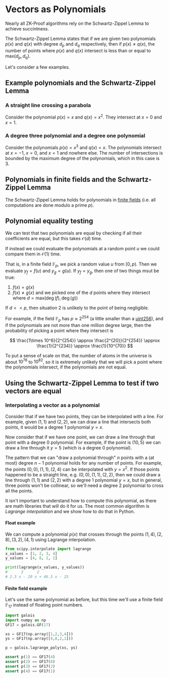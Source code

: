 # Vectors as Polynomials

Nearly all ZK-Proof algorithms rely on the Schwartz-Zippel Lemma to achieve succintness.

The Schwartz-Zippel Lemma states that if we are given two polynomials $p(x)$ and $q(x)$ with degree $d_p$ and $d_q$ respectively, then if $p(x) \neq q(x)$, the number of points where $p(x)$ and $q(x)$ intersect is less than or equal to $\mathsf{max}(d_p, d_q)$.

Let's consider a few examples.

## Example polynomials and the Schwartz-Zippel Lemma
### A straight line crossing a parabola

Consider the polynomial $p(x) = x$ and $q(x) = x^2$. They intersect at $x = 0$ and $x = 1$.

### A degree three polynomial and a degree one polynomial

Consider the polynomials $p(x) = x^3$ and $q(x) = x$. The polynomials intersect at $x = -1$, $x = 0$, and $x = 1$ and nowhere else. The number of intersections is bounded by the maximum degree of the polynomials, which in this case is 3.

## Polynomials in finite fields and the Schwartz-Zippel Lemma
The Schwartz-Zippel Lemma holds for polynomials in [finite fields](https://www.rareskills.io/post/finite-fields) (i.e. all computations are done modulo a prime $p$).

## Polynomial equality testing
We can test that two polynomials are equal by checking if all their coefficients are equal, but this takes $\mathcal{O}(d)$ time.

If instead we could evaluate the polynomials at a random point $u$ we could compare them in $\mathcal{O}(1)$ time.

That is, in a finite field $\mathbb{F}_{p}$, we pick a random value $u$ from $[0,p)$. Then we evaluate $y_f=f(u)$ and $y_g=g(u)$. If $y_f = y_g$, then one of two things msut be true:

1. $f(x) = g(x)$
2. $f(x) \neq g(x)$ and we picked one of the $d$ points where they intersect where $d = \mathsf{max}(\deg(f), \deg(g))$

If $d << p$, then situation 2 is unlikely to the point of being negligible.

For example, if the field $\mathbb{F}_{p}$ has $p \approx 2^{254}$ (a little smaller than a [uint256](https://www.rareskills.io/post/uint-max-value-solidity)), and if the polynomials are not more than one million degree large, then the probability of picking a point where they intersect is

$$
\frac{1\times 10^6}{2^{254}} \approx \frac{2^{20}}{2^{254}} \approx \frac{1}{2^{234}} \approx \frac{1}{10^{70}}
$$

To put a sense of scale on that, the number of atoms in the universe is about $10^{78}$ to $10^{82}$, so it is extremely unlikely that we will pick a point where the polynomials intersect, if the polynomials are not equal.

## Using the Schwartz-Zippel Lemma to test if two vectors are equal

### Interpolating a vector as a polynomial
Consider that if we have two points, they can be interpolated with a line. For example, given $(1, 1)$ and $(2, 2)$, we can draw a line that intersects both points, it would be a degree 1 polynomial $y = x$.

Now consider that if we have one point, we can draw a line through that point with a degree 0 polynomial. For example, if the point is $(10, 5)$ we can draw a line through it $y = 5$ (which is a degree 0 polynomial).

The pattern that we can "draw a polynomial through" $n$ points with a (at most) degree $n - 1$ polynomial holds for any number of points. For example, the points $(0, 0), (1, 1), (2, 4)$ can be interpolated with $y = x^2$. If those points happened to be a straight line, e.g. $(0, 0), (1, 1), (2, 2)$, then we could draw a line through $(1, 1)$ and $(2, 2)$ with a degree 1 polynomial $y = x$, but in general, three points won't be collinear, so we'll need a degree 2 polynomial to cross all the points.

It isn't important to understand how to compute this polynomial, as there are math libraries that will do it for us. The most common algorithm is *Lagrange interpolation* and we show how to do that in Python.

#### Float example
We can compute a polynomial $p(x)$ that crosses through the points $(1,4), (2,8), (3,2), (4,1)$ using Lagrange interpolation.

```python
from scipy.interpolate import lagrange
x_values = [1, 2, 3, 4]
y_values = [4, 8, 2, 1]

print(lagrange(x_values, y_values))
#      3      2
# 2.5 x - 20 x + 46.5 x - 25
```

#### Finite field example
Let's use the same polynomial as before, but this time we'll use a finite field $\mathbb{F}_{17}$ instead of floating point numbers.

```python
import galois
import numpy as np
GF17 = galois.GF(17)

xs = GF17(np.array([1,2,3,4]))
ys = GF17(np.array([4,8,2,1]))

p = galois.lagrange_poly(xs, ys)

assert p(1) == GF17(4)
assert p(2) == GF17(8)
assert p(3) == GF17(2)
assert p(4) == GF17(1)
```